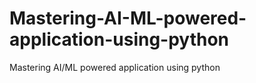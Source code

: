 # Mastering-AI-ML-powered-application-using-python
Mastering AI/ML powered application using python
